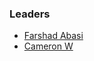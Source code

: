 ### Leaders
* [Farshad Abasi](mailto:farshad.abasi@Owasp.com)
* [Cameron W](mailto:cameronww7@gmail.com)
